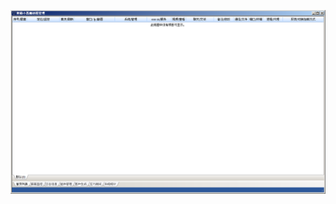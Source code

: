 ![Screenshot](https://raw.githubusercontent.com/Cryakl/Ultimate-RAT-Collection/refs/heads/main/SilverFox/%e7%86%8a%e7%8c%ab%e5%b0%8f%e6%81%b6%e9%ad%94%e8%bf%9c%e7%a8%8b%e7%ae%a1%e7%90%86/Screenshot.png)
